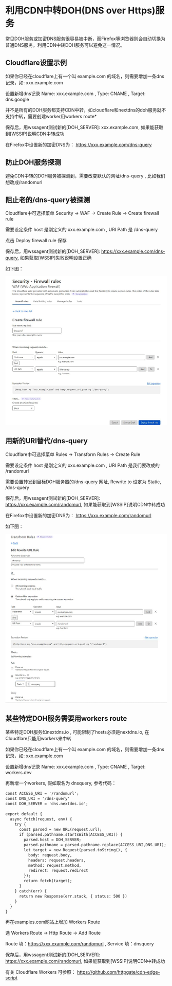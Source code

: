 # 利用CDN中转DOH(DNS over Https)服务

常见DOH服务或加密DNS服务很容易被中断，而Firefox等浏览器则会自动切换为普通DNS服务。利用CDN中转DOH服务可以避免这一情况。


## Cloudflare设置示例

如果你已经在cloudflare上有一个叫 example.com 的域名，则需要增加一条dns记录，如: xxx.example.com

设置新增dns记录 Name: xxx.example.com , Type: CNAME , Target: dns.google

并不是所有的DOH服务都支持CDN中转，如cloudflare和nextdns的doh服务就不支持中转，需要创建worker用workers route*

保存后，用wssagent测试新的[DOH_SERVER]: xxx.example.com,  如果能获取到[WSSIP]说明CDN中转成功

在Firefox中设置新的加密DNS为： https://xxx.example.com/dns-query


## 防止DOH服务探测

避免CDN中转的DOH服务被探测到，需要改变默认的网址/dns-query , 比如我们想改成/randomurl

## 阻止老的/dns-query被探测

Cloudflare中可选择菜单 Security -> WAF -> Create Rule -> Create firewall rule

需要设定条件 host 是刚定义的 xxx.example.com , URI Path 是 /dns-query

点击 Deploy firewall rule 保存 

保存后，用wssagent测试新的[DOH_SERVER]: https://xxx.example.com/dns-query,  如果获取[WSSIP]失败说明设置正确

如下图：

![CDN中转DOH服务](dnsurlblock.JPG)


## 用新的URI替代/dns-query

Cloudflare中可选择菜单 Rules -> Transform Rules -> Create Rule

需要设定条件 host 是刚定义的 xxx.example.com , URI Path 是我们要改成的 /randomurl 

需要设置转发到目标DOH服务器的/dns-query 网址, Rewrite to 设定为 Static, /dns-query

保存后，用wssagent测试新的[DOH_SERVER]: https://xxx.example.com/randomurl,  如果能获取到[WSSIP]说明CDN中转成功

在Firefox中设置新的加密DNS为： https://xxx.example.com/randomurl


如下图：

![CDN中转DOH服务](dnsurlrewrite.JPG)


## 某些特定DOH服务需要用workers route

某些特定DOH服务如nextdns.io , 可能限制了hosts必须是nextdns.io, 在Cloudflare只能用workers来中转

如果你已经在cloudflare上有一个叫 example.com 的域名，则需要增加一条dns记录，如: xxx.example.com

设置新增dns记录 Name: xxx.example.com , Type: CNAME , Target: workers.dev

再新增一个workers, 假如取名为 dnsquery, 参考代码：

```
const ACCESS_URI = '/randomurl';
const DNS_URI = '/dns-query'
const DOH_SERVER = 'dns.nextdns.io';

export default {
  async fetch(request, env) {
    try {
      const parsed = new URL(request.url);
      if (parsed.pathname.startsWith(ACCESS_URI)) {
        parsed.host = DOH_SERVER;
        parsed.pathname = parsed.pathname.replace(ACCESS_URI,DNS_URI);
        let target = new Request(parsed.toString(), {
          body: request.body,
          headers: request.headers,
          method: request.method,
          redirect: request.redirect
        });
        return fetch(target);
      }
    } catch(err) {
      return new Response(err.stack, { status: 500 })
    }
  }
}
```

再在examples.com网站上增加 Workers Route

选 Workers Route -> Http Route -> Add Route

Route 填：https://xxx.example.com/randomurl ,  Service 填：dnsquery

保存后，用wssagent测试新的[DOH_SERVER]: https://xxx.example.com/randomurl,  如果能获取到[WSSIP]说明CDN中转成功

有关 Cloudflare Workers 可参照： https://github.com/httpgate/cdn-edge-script